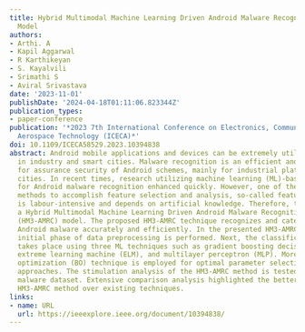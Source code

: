 ```yaml
---
title: Hybrid Multimodal Machine Learning Driven Android Malware Recognition and Classification
  Model
authors:
- Arthi. A
- Kapil Aggarwal
- R Karthikeyan
- S. Kayalvili
- Srimathi S
- Aviral Srivastava
date: '2023-11-01'
publishDate: '2024-04-18T01:11:06.823344Z'
publication_types:
- paper-conference
publication: '*2023 7th International Conference on Electronics, Communication and
  Aerospace Technology (ICECA)*'
doi: 10.1109/ICECA58529.2023.10394838
abstract: Android mobile applications and devices can be extremely utilized and employed
  in industry and smart cities. Malware recognition is an efficient and powerful method
  for assurance security of Android schemes, mainly for industrial platforms and smart
  cities. In recent times, research utilizing machine learning (ML)-based approaches
  for Android malware recognition enhanced quickly. However, one of the performed
  methods to accomplish feature selection and analysis, so-called feature engineering
  is labour-intensive and depends on artificial knowledge. Therefore, this study presents
  a Hybrid Multimodal Machine Learning Driven Android Malware Recognition and Classification
  (HM3-AMRC) model. The proposed HM3-AMRC technique recognizes and categorizes the
  Android malware accurately and efficiently. In the presented HM3-AMRC technique,
  initial phase of data preprocessing is performed. Next, the classification process
  takes place using three ML techniques such as gradient boosting decision tree (GBDT),
  extreme learning machine (ELM), and multilayer perceptron (MLP). Moreover, Bayesian
  optimization (BO) technique is employed for optimal parameter selection of the ML
  approaches. The stimulation analysis of the HM3-AMRC method is tested on Android
  malware dataset. Extensive comparison analysis highlighted the betterment of the
  HM3-AMRC method over existing techniques.
links:
- name: URL
  url: https://ieeexplore.ieee.org/document/10394838/
---
```

